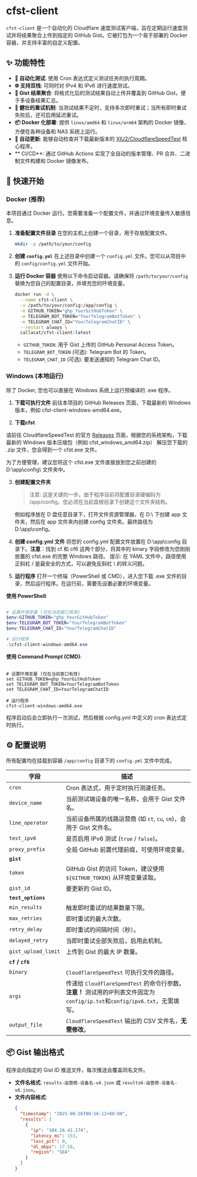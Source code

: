 # cfst-client

`cfst-client` 是一个自动化的 Cloudflare 速度测试客户端，旨在定期运行速度测试并将结果聚合上传到指定的 GitHub Gist。它被打包为一个易于部署的 Docker 容器，并支持丰富的自定义配置。

## ✨ 功能特性

  * **🚀 自动化测试**: 使用 Cron 表达式定义测试任务的执行周期。
  * **🌐 支持双栈**: 可同时对 IPv4 和 IPv6 进行速度测试。
  * **💾 Gist 结果聚合**: 将格式化后的测试结果自动上传并覆盖到 GitHub Gist，便于多设备结果汇总。
  * **🔄 健壮的重试机制**: 当测试结果不足时，支持多次即时重试；当所有即时重试失败后，还可启用延迟重试。
  * **📦 Docker 化部署**: 提供 `linux/amd64` 和 `linux/arm64` 架构的 Docker 镜像，方便在各种设备和 NAS 系统上运行。
  * **🤖 自动更新**: 能够自动检查并下载最新版本的 [XIU2/CloudflareSpeedTest](https://github.com/XIU2/CloudflareSpeedTest) 核心程序。
  * \*\* CI/CD\*\*: 通过 GitHub Actions 实现了全自动的版本管理、PR 合并、二进制文件构建和 Docker 镜像发布。

## 🚀 快速开始

### Docker (推荐)

本项目通过 Docker 运行。您需要准备一个配置文件，并通过环境变量传入敏感信息。

1.  **准备配置文件目录**
    在您的主机上创建一个目录，用于存放配置文件。

    ```bash
    mkdir -p /path/to/your/config
    ```

2.  **创建 `config.yml`**
    在上述目录中创建一个 `config.yml` 文件。您可以从项目中的 `config/config.yml` 文件开始。

3.  **运行 Docker 容器**
    使用以下命令启动容器。请确保将 `/path/to/your/config` 替换为您自己的配置目录，并填充您的环境变量。

    ```bash
    docker run -d \
      --name cfst-client \
      -v /path/to/your/config:/app/config \
      -e GITHUB_TOKEN="ghp_YourGitHubToken" \
      -e TELEGRAM_BOT_TOKEN="YourTelegramBotToken" \
      -e TELEGRAM_CHAT_ID="YourTelegramChatID" \
      --restart always \
      callacat/cfst-client:latest
    ```

      * `GITHUB_TOKEN`: 用于 Gist 上传的 GitHub Personal Access Token。
      * `TELEGRAM_BOT_TOKEN` (可选): Telegram Bot 的 Token。
      * `TELEGRAM_CHAT_ID` (可选): 要发送通知的 Telegram Chat ID。

### Windows (本地运行)
除了 Docker, 您也可以直接在 Windows 系统上运行预编译的 .exe 程序。

1.  **下载可执行文件**
前往本项目的 GitHub Releases 页面，下载最新的 Windows 版本，例如 cfst-client-windows-amd64.exe。

2.  **下载cfst**

请前往 CloudflareSpeedTest 的官方 [Releases](https://github.com/XIU2/CloudflareSpeedTest/releases) 页面，根据您的系统架构，下载最新的 Windows 版本压缩包（例如 cfst_windows_amd64.zip）
解压您下载的 .zip 文件，您会得到一个 cfst.exe 文件。

为了方便管理，建议您将这个 cfst.exe 文件直接放到您之前创建的 D:\app\config\ 文件夹中。

3.  **创建配置文件夹**

    > 注意: 这是关键的一步。由于程序目前将配置目录硬编码为 /app/config，您必须在当前盘根目录下创建这个文件夹结构。

    例如程序放在 D 盘任意目录下，打开文件资源管理器，在 D:\ 下创建 app 文件夹，然后在 app 文件夹内创建 config 文件夹。最终路径为 D:\app\config。

4.  **创建 config.yml 文件**
将您的 config.yml 配置文件放置在 D:\app\config 目录下。**注意**：找到 cf 和 cf6 这两个部分，将其中的 binary 字段修改为您刚刚放置的 cfst.exe 的完整 Windows 路径。
提示: 在 YAML 文件中，路径使用正斜杠 / 是最安全的方式，可以避免反斜杠 \ 的转义问题。

5.  **运行程序**
打开一个终端（PowerShell 或 CMD），进入您下载 .exe 文件的目录，然后运行程序。在运行前，需要先设置必要的环境变量。

**使用 PowerShell**:

```PowerShell

# 设置环境变量 (仅在当前窗口有效)
$env:GITHUB_TOKEN="ghp_YourGitHubToken"
$env:TELEGRAM_BOT_TOKEN="YourTelegramBotToken"
$env:TELEGRAM_CHAT_ID="YourTelegramChatID"

# 运行程序
.\cfst-client-windows-amd64.exe
```
**使用 Command Prompt (CMD)**:

```DOS

# 设置环境变量 (仅在当前窗口有效)
set GITHUB_TOKEN=ghp_YourGitHubToken
set TELEGRAM_BOT_TOKEN=YourTelegramBotToken
set TELEGRAM_CHAT_ID=YourTelegramChatID

# 运行程序
cfst-client-windows-amd64.exe
```
程序启动后会立即执行一次测试，然后根据 config.yml 中定义的 cron 表达式定时执行。

## ⚙️ 配置说明

所有配置均在挂载到容器 `/app/config` 目录下的 `config.yml` 文件中完成。

| 字段 | 描述 |
| --- | --- |
| `cron` | Cron 表达式，用于定时执行测速任务。 |
| `device_name` | 当前测试端设备的唯一名称，会用于 Gist 文件名。 |
| `line_operator` | 当前设备所属的线路运营商 (如 `ct`, `cu`, `cm`)，会用于 Gist 文件名。 |
| `test_ipv6` | 是否启用 IPv6 测试 (`true` / `false`)。 |
| `proxy_prefix` | 全局 GitHub 前置代理前缀，可使用环境变量。 |
| **`gist`** | |
| `token` | GitHub Gist 的访问 Token，建议使用 `${GITHUB_TOKEN}` 从环境变量读取。 |
| `gist_id` | 要更新的 Gist ID。 |
| **`test_options`** | |
| `min_results` | 触发即时重试的结果数量下限。 |
| `max_retries` | 即时重试的最大次数。 |
| `retry_delay` | 即时重试的间隔时间（秒）。 |
| `delayed_retry` | 当即时重试全部失败后，启用此机制。 |
| `gist_upload_limit` | 上传到 Gist 的最大 IP 数量。 |
| **`cf` / `cf6`** | |
| `binary` | `CloudflareSpeedTest` 可执行文件的路径。|
| `args` | 传递给 `CloudflareSpeedTest` 的命令行参数。**注意！** 测试用的IP列表文件固定为`config/ip.txt`和`config/ipv6.txt`，无需填写。|
| `output_file` | `CloudflareSpeedTest` 输出的 CSV 文件名，**无需修改**。 |

## 📦 Gist 输出格式

程序会向指定的 Gist ID 推送文件，每次推送会覆盖同名文件。

  * **文件名格式**: `results-运营商-设备名-v4.json` 或 `results6-运营商-设备名-v6.json`。
  * **文件内容格式**:
    ```json
    {
      "timestamp": "2025-08-26T00:56:12+08:00",
      "results": [
        {
          "ip": "104.16.41.174",
          "latency_ms": 153,
          "loss_pct": 0,
          "dl_mbps": 17.58,
          "region": "SEA"
        }
      ]
    }
    ```